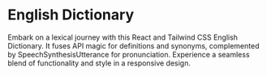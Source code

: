 # English Dictionary
 Embark on a lexical journey with this React and Tailwind CSS English Dictionary. It fuses API magic for definitions and synonyms, complemented by SpeechSynthesisUtterance for pronunciation. Experience a seamless blend of functionality and style in a responsive design.
